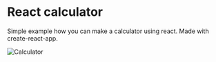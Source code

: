 # React calculator

Simple example how you can make a calculator using react. Made with create-react-app.

![Calculator](https://github.com/dthemg/react-calculator/images/calculator.PNG)